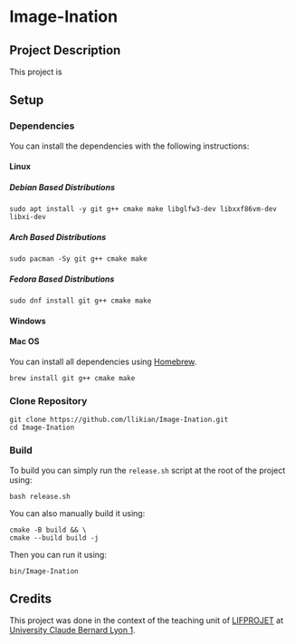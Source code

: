 # Image-Ination
## Project Description
This project is

## Setup
### Dependencies
You can install the dependencies with the following instructions:

#### Linux
##### Debian Based Distributions
```shell
sudo apt install -y git g++ cmake make libglfw3-dev libxxf86vm-dev libxi-dev
```

##### Arch Based Distributions
```shell
sudo pacman -Sy git g++ cmake make
```

##### Fedora Based Distributions
```shell
sudo dnf install git g++ cmake make
```

#### Windows


#### Mac OS
You can install all dependencies using [Homebrew](https://brew.sh/).

```shell
brew install git g++ cmake make
```

### Clone Repository
```shell
git clone https://github.com/llikian/Image-Ination.git
cd Image-Ination
```

### Build
To build you can simply run the `release.sh` script at the root of the project using:
```shell
bash release.sh
```

You can also manually build it using:
```shell
cmake -B build && \
cmake --build build -j
```

Then you can run it using:
```shell
bin/Image-Ination
```

## Credits
This project was done in the context of the teaching unit of [LIFPROJET](http://cazabetremy.fr/wiki/doku.php?id=projet:presentation#enseignants)
at [University Claude Bernard Lyon 1](https://www.univ-lyon1.fr/).